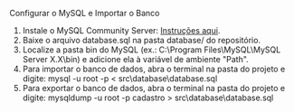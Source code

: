 Configurar o MySQL e Importar o Banco
1. Instale o MySQL Community Server: [Instruções aqui](https://dev.mysql.com/downloads/).
2. Baixe o arquivo database.sql na pasta database/ do repositório.
3. Localize a pasta bin do MySQL (ex.: C:\Program Files\MySQL\MySQL Server X.X\bin) e adicione ela à variável de ambiente "Path".
4. Para importar o banco de dados, abra o terminal na pasta do projeto e digite: mysql -u root -p < src\database\database.sql
5. Para exportar o banco de dados, abra o terminal na pasta do projeto e digite: mysqldump -u root -p cadastro > src\database\database.sql
